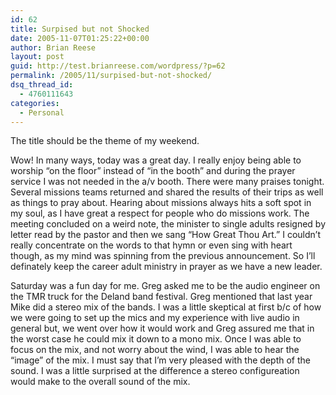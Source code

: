 ```yaml
---
id: 62
title: Surpised but not Shocked
date: 2005-11-07T01:25:22+00:00
author: Brian Reese
layout: post
guid: http://test.brianreese.com/wordpress/?p=62
permalink: /2005/11/surpised-but-not-shocked/
dsq_thread_id:
  - 4760111643
categories:
  - Personal
---
```

The title should be the theme of my weekend.

Wow! In many ways, today was a great day. I really enjoy being able to worship &#8220;on the floor&#8221; instead of &#8220;in the booth&#8221; and during the prayer service I was not needed in the a/v booth. There were many praises tonight. Several missions teams returned and shared the results of their trips as well as things to pray about. Hearing about missions always hits a soft spot in my soul, as I have great a respect for people who do missions work. The meeting concluded on a weird note, the minister to single adults resigned by letter read by the pastor and then we sang &#8220;How Great Thou Art.&#8221; I couldn&#8217;t really concentrate on the words to that hymn or even sing with heart though, as my mind was spinning from the previous announcement. So I&#8217;ll definately keep the career adult ministry in prayer as we have a new leader.

Saturday was a fun day for me. Greg asked me to be the audio engineer on the TMR truck for the Deland band festival. Greg mentioned that last year Mike did a stereo mix of the bands. I was a little skeptical at first b/c of how we were going to set up the mics and my experience with live audio in general but, we went over how it would work and Greg assured me that in the worst case he could mix it down to a mono mix. Once I was able to focus on the mix, and not worry about the wind, I was able to hear the &#8220;image&#8221; of the mix. I must say that I&#8217;m very pleased with the depth of the sound. I was a little surprised at the difference a stereo configureation would make to the overall sound of the mix.